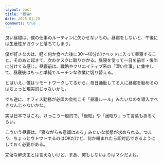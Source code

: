 ```yaml
---
layout: post
title: "昼寝"
date: 2025-03-20
comments: true
---
```


良い昼寝は、僕の仕事のルーティンに欠かせないもの。昼寝をしないと、午後には生産性がガクッと落ちてしまう。

僕が好きなのは、軽く何か食べた後に30〜40分だけベッドに入って昼寝すること。そのあと起きて、次のタスクに取りかかる。昼寝を使って一日を前半・後半に分けてる感じ。昼寝前は、戦略やクリエイティブ系の「深い仕事」に集中して、昼寝後はもっと単純でルーチンな作業に切り替える。

とはいえ、僕はリモートワークしてるから、毎日通勤してる人に昼寝を勧めるのはちょっと現実的じゃないかも。

でも逆に、オフィス勤務が必須の会社こそ「昼寝ルール」みたいなのを導入すべきなんじゃないかな。

実は日本ではこれ、けっこう一般的で、「仮眠」や「居眠り」って言葉もあるくらい。

こういう昼寝は、「寝ながらも意識はある」みたいな状態が求められる。つまり、ちょっとウトウトするのはOKだけど、何か頼まれたら即対応できるようにしておく必要がある。

完璧な解決策とは言えないけど、まあ、何もしないよりはマシだよね。


